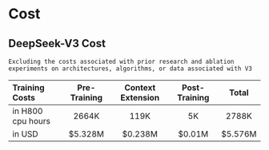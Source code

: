 # Cost

## DeepSeek-V3 Cost

`
Excluding the costs associated with prior research and ablation experiments on architectures, algorithms, or data associated with V3
`

| Training Costs | Pre-Training | Context Extension | Post-Training | Total |
| :--- | :---: | :---: | :---: | :---: |
| in H800 cpu hours | 2664K | 119K | 5K | 2788K |
| in USD | $5.328M | $0.238M | $0.01M | $5.576M |

